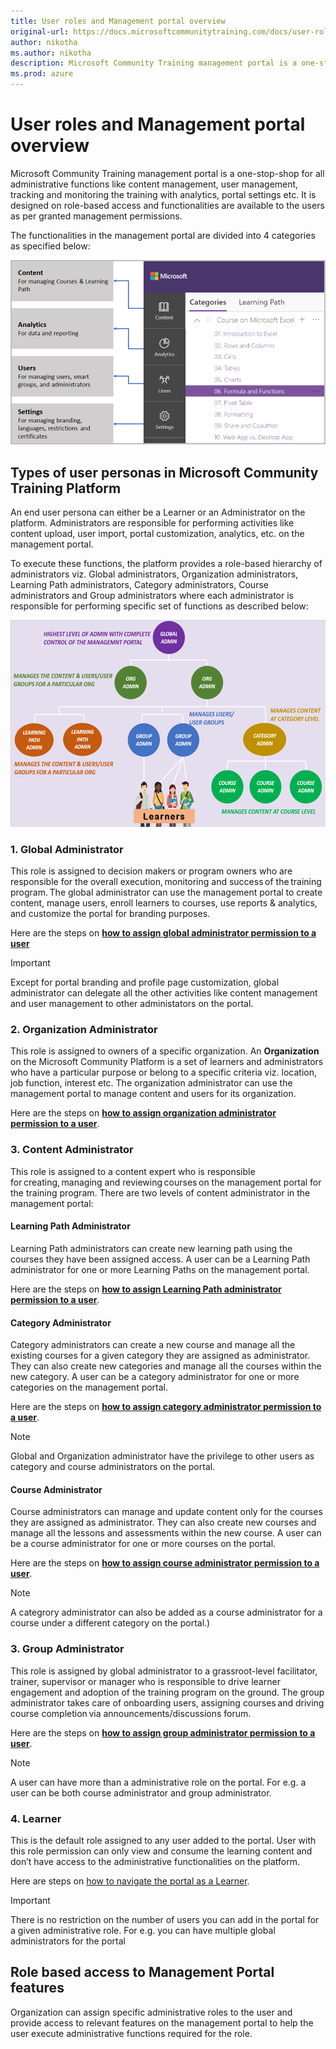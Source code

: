 ```yaml
---
title: User roles and Management portal overview
original-url: https://docs.microsoftcommunitytraining.com/docs/user-role-and-management-portal-overview
author: nikotha
ms.author: nikotha
description: Microsoft Community Training management portal is a one-stop-shop for all administrative functions like content management, user management, tracking and monitoring the training with analytics, portal settings etc.
ms.prod: azure
---
```


# User roles and Management portal overview

Microsoft Community Training management portal is a one-stop-shop for all administrative functions like content management, user management, tracking and monitoring the training with analytics, portal settings etc. It is designed on role-based access and functionalities are available to the users as per granted management permissions. 

The functionalities in the management portal are divided into 4 categories as specified below: 

![4 categories](../media/image%28423%29.png)

## Types of user personas in Microsoft Community Training Platform

An end user persona can either be a Learner or an Administrator on the platform. Administrators are responsible for performing activities like content upload, user import, portal customization, analytics, etc. on the management portal. 

To execute these functions, the platform provides a role-based hierarchy of administrators viz. Global administrators, Organization administrators, Learning Path administrators, Category administrators, Course administrators and Group administrators where each administrator is responsible for performing specific set of functions as described below: 

![GetStarted - Role Hierarchy](../media/GetStarted%20-%20Role%20Hierarchy.png)

### 1. Global Administrator 

This role is assigned to decision makers or program owners who are responsible for the overall execution, monitoring and success of the training program. The global administrator can use the management portal to create content, manage users, enroll learners to courses, use reports & analytics, and customize the portal for branding purposes. 

Here are the steps on [**how to assign global administrator permission to a user**](../user-management/add-users/3_add-an-administrator-to-the-portal.md)

> [!IMPORTANT]
> Except for portal branding and profile page customization, global administrator can delegate all the other activities like content management and user management to other administators on the portal.

### 2. Organization Administrator
This role is assigned to owners of a specific organization. An **Organization** on the Microsoft Community Platform is a set of learners and administrators who have a particular purpose or belong to a specific criteria viz. location, job function, interest etc. The organization administrator can use the management portal to manage content and users for its organization. 

Here are the steps on [**how to assign organization administrator permission to a user**](../user-management/add-users/3_add-an-administrator-to-the-portal.md).
 
### 3. Content Administrator
This role is assigned to a content expert who is responsible for creating, managing and reviewing courses on the management portal for the training program. There are two levels of content administrator in the management portal: 
 
####  Learning Path Administrator 
Learning Path administrators can create new learning path using the courses they have been assigned access. A user can be a Learning Path administrator for one or more Learning Paths on the management portal.

Here are the steps on [**how to assign Learning Path administrator permission to a user**](../user-management/add-users/3_add-an-administrator-to-the-portal.md). 

#### Category Administrator
Category administrators can create a new course and manage all the existing courses for a given category they are assigned as administrator. They can also create new categories and manage all the courses within the new category. A user can be a category administrator for one or more categories on the management portal. 

Here are the steps on [**how to assign category administrator permission to a user**](../user-management/add-users/3_add-an-administrator-to-the-portal.md). 

> [!NOTE]
> Global and Organization administrator have the privilege to other users as category and course administrators on the portal.

#### Course Administrator
Course administrators can manage and update content only for the courses they are assigned as administrator.  They can also create new courses and manage all the lessons and assessments within the new course. A user can be a course administrator for one or more courses on the portal. 

Here are the steps on [**how to assign course administrator permission to a user**](../user-management/add-users/3_add-an-administrator-to-the-portal.md).

> [!NOTE]
> A categrory administrator can also be added as a course administrator for a course under a different category on the portal.)

### 3.  Group Administrator

This role is assigned by global administrator to a grassroot-level facilitator, trainer, supervisor or manager who is responsible to drive learner engagement and adoption of the training program on the ground. The group administrator takes care of onboarding users, assigning courses and driving course completion via announcements/discussions forum. 

Here are the steps on [**how to assign group administrator permission to a user**](../user-management/add-users/3_add-an-administrator-to-the-portal.md). 

> [!NOTE]
> A user can have more than a administrative role on the portal. For e.g. a user can be both course administrator and group administrator.

### 4. Learner

This is the default role assigned to any user added to the portal. User with this role permission can only view and consume the learning content and don’t have access to the administrative functionalities on the platform. 

Here are steps on [how to navigate the portal as a Learner](../learner-experience/2_web-app.md).

> [!IMPORTANT]
> There is no restriction on the number of users you can add in the portal for a given administrative role. For e.g. you can have multiple global administrators for the portal
 
## Role based access to Management Portal features

Organization can assign specific administrative roles to the user and provide access to relevant features on the management portal to help the user execute administrative functions required for the role.